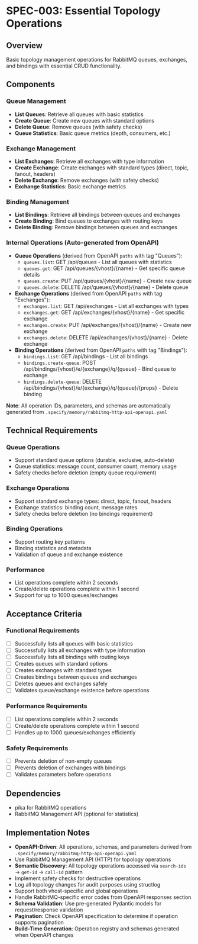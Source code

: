 # SPEC-003: Essential Topology Operations

## Overview
Basic topology management operations for RabbitMQ queues, exchanges, and bindings with essential CRUD functionality.

## Components

### Queue Management
- **List Queues**: Retrieve all queues with basic statistics
- **Create Queue**: Create new queues with standard options
- **Delete Queue**: Remove queues (with safety checks)
- **Queue Statistics**: Basic queue metrics (depth, consumers, etc.)

### Exchange Management
- **List Exchanges**: Retrieve all exchanges with type information
- **Create Exchange**: Create exchanges with standard types (direct, topic, fanout, headers)
- **Delete Exchange**: Remove exchanges (with safety checks)
- **Exchange Statistics**: Basic exchange metrics

### Binding Management
- **List Bindings**: Retrieve all bindings between queues and exchanges
- **Create Binding**: Bind queues to exchanges with routing keys
- **Delete Binding**: Remove bindings between queues and exchanges

### Internal Operations (Auto-generated from OpenAPI)
- **Queue Operations** (derived from OpenAPI `paths` with tag "Queues"):
  - `queues.list`: GET /api/queues - List all queues with statistics
  - `queues.get`: GET /api/queues/{vhost}/{name} - Get specific queue details
  - `queues.create`: PUT /api/queues/{vhost}/{name} - Create new queue
  - `queues.delete`: DELETE /api/queues/{vhost}/{name} - Delete queue
- **Exchange Operations** (derived from OpenAPI `paths` with tag "Exchanges"):
  - `exchanges.list`: GET /api/exchanges - List all exchanges with types
  - `exchanges.get`: GET /api/exchanges/{vhost}/{name} - Get specific exchange
  - `exchanges.create`: PUT /api/exchanges/{vhost}/{name} - Create new exchange
  - `exchanges.delete`: DELETE /api/exchanges/{vhost}/{name} - Delete exchange
- **Binding Operations** (derived from OpenAPI `paths` with tag "Bindings"):
  - `bindings.list`: GET /api/bindings - List all bindings
  - `bindings.create-queue`: POST /api/bindings/{vhost}/e/{exchange}/q/{queue} - Bind queue to exchange
  - `bindings.delete-queue`: DELETE /api/bindings/{vhost}/e/{exchange}/q/{queue}/{props} - Delete binding

**Note**: All operation IDs, parameters, and schemas are automatically generated from `.specify/memory/rabbitmq-http-api-openapi.yaml`

## Technical Requirements

### Queue Operations
- Support standard queue options (durable, exclusive, auto-delete)
- Queue statistics: message count, consumer count, memory usage
- Safety checks before deletion (empty queue requirement)

### Exchange Operations
- Support standard exchange types: direct, topic, fanout, headers
- Exchange statistics: binding count, message rates
- Safety checks before deletion (no bindings requirement)

### Binding Operations
- Support routing key patterns
- Binding statistics and metadata
- Validation of queue and exchange existence

### Performance
- List operations complete within 2 seconds
- Create/delete operations complete within 1 second
- Support for up to 1000 queues/exchanges

## Acceptance Criteria

### Functional Requirements
- [ ] Successfully lists all queues with basic statistics
- [ ] Successfully lists all exchanges with type information
- [ ] Successfully lists all bindings with routing keys
- [ ] Creates queues with standard options
- [ ] Creates exchanges with standard types
- [ ] Creates bindings between queues and exchanges
- [ ] Deletes queues and exchanges safely
- [ ] Validates queue/exchange existence before operations

### Performance Requirements
- [ ] List operations complete within 2 seconds
- [ ] Create/delete operations complete within 1 second
- [ ] Handles up to 1000 queues/exchanges efficiently

### Safety Requirements
- [ ] Prevents deletion of non-empty queues
- [ ] Prevents deletion of exchanges with bindings
- [ ] Validates parameters before operations

## Dependencies
- pika for RabbitMQ operations
- RabbitMQ Management API (optional for statistics)

## Implementation Notes
- **OpenAPI-Driven**: All operations, schemas, and parameters derived from `.specify/memory/rabbitmq-http-api-openapi.yaml`
- Use RabbitMQ Management API (HTTP) for topology operations
- **Semantic Discovery**: All topology operations accessed via `search-ids` → `get-id` → `call-id` pattern
- Implement safety checks for destructive operations
- Log all topology changes for audit purposes using structlog
- Support both vhost-specific and global operations
- Handle RabbitMQ-specific error codes from OpenAPI responses section
- **Schema Validation**: Use pre-generated Pydantic models for request/response validation
- **Pagination**: Check OpenAPI specification to determine if operation supports pagination
- **Build-Time Generation**: Operation registry and schemas generated when OpenAPI changes
